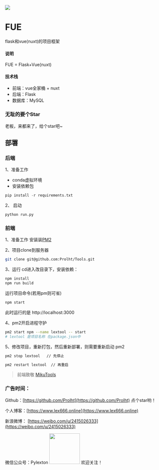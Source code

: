 <img src="frontend\lextool\static\tools.png" />
<h1 align="left">FUE</h1>
<p align="left">flask和vue(nuxt)的项目框架</p>

#### 说明
FUE = Flask+Vue(nuxt)
#### 技术栈
- 前端：vue全家桶 + nuxt
- 后端：Flask
- 数据库：MySQL

### 无耻的要个Star
老板，来都来了，给个star吧~

## 部署
### 后端
1、准备工作
 - conda虚拟环境
 - 安装依赖包
 ```py
 pip install -r requirements.txt
 ```

 2、 启动
 ```py
 python run.py
 ```

### 前端
1、准备工作
安装装[PM2](http://menvscode.com/detail/5ce21943e8c50a0870f41983)

2、项目clone到服务器
```bash
git clone git@github.com:Prolht/Tools.git
```

3、运行
cd进入改目录下，安装依赖：
```bash
npm install
npm run build
```
运行项目命令(若用pm则可省)
```bash
npm start
```
此时运行的是 http://localhost:3000

4、pm2开启进程守护
```bash
pm2 start npm --name lextool -- start
# lextool 是项目名称 在package.json中
```

5、修改项目，重新打包，然后重新部署，则需要重新启动 pm2
```bash
pm2 stop lextool   // 先停止

pm2 restart lextool  // 再重启
```

> 前端致敬 [MikuTools](https://tools.miku.ac/)

### 广告时间：
Github：[https://github.com/Prolht](https://github.com/Prolht) 点个star哟！

个人博客：[https://www.lex666.online](https://www.lex666.online)

新浪微博： [https://weibo.com/u/2415026333](https://weibo.com/u/2415026333)

微信公众号：Pylexton
<img src="https://yanxuan.nosdn.127.net/6d37e093859295a57cf7a1c9be5ad3b6.jpg" alt="" width="100" height="100" align="bottom" />
欢迎关注！

